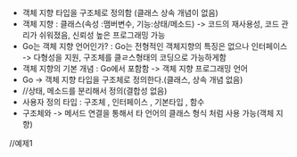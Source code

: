# 

- 객체 지향 타입을 구조체로 정의함 (클래스 상속 개념이 없음)
- 객체 지향 : 클래스(속성 :맴버변수, 기능:상태/메소드) -> 코드의 재사용성, 코드 관리가 쉬워졌음, 신뢰성 높은 프로그래밍 가능
- Go는 객체 지향 언어인가? : Go는 전형적인 객체지향의 특징은 없으나 인터페이스 -> 다형성을 지원, 구조체를 클ㄹ스형태의 코딩으로 가능하게함
- 객체 지향의 기본 개념 : Go에서 포함함 -> 객체 지향 프로그래밍 언어
- Go -> 객체 지향 타입을 구조체로 정의한다.(클래스, 상속 개념 없음)
- //상태, 메소드를 분리해서 정의(결합성 없음)
- 사용자 정의 타입 : 구조체 , 인터페이스 , 기본타입 , 함수
- 구조체와 -> 메서드 연결을 통해서 타 언어의 클래스 형식 처럼 사용 가능(객체 지향)

//예제1
